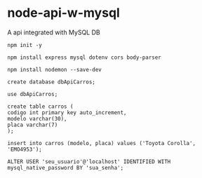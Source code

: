 # node-api-w-mysql
A api integrated with MySQL DB

```batch
npm init -y
```

```batch
npm install express mysql dotenv cors body-parser
```

```batch
npm install nodemon --save-dev
```


```mysql
create database dbApiCarros;
```

```mysql
use dbApiCarros;
```

```mysql
create table carros (
codigo int primary key auto_increment,
modelo varchar(30),
placa varchar(7)
);
```

```mysql
insert into carros (modelo, placa) values ('Toyota Corolla', 'EMO4953');
```

```mysql
ALTER USER 'seu_usuario'@'localhost' IDENTIFIED WITH mysql_native_password BY 'sua_senha';
```

